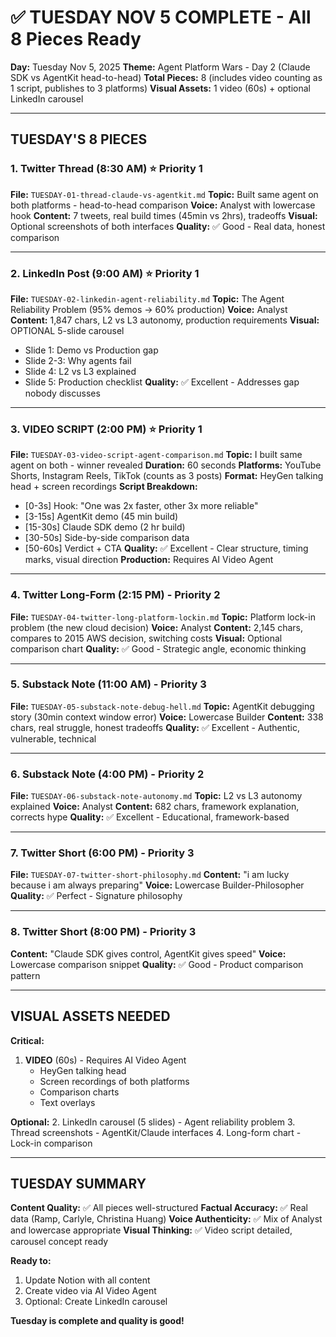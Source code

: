 # ✅ TUESDAY NOV 5 COMPLETE - All 8 Pieces Ready
**Day:** Tuesday Nov 5, 2025
**Theme:** Agent Platform Wars - Day 2 (Claude SDK vs AgentKit head-to-head)
**Total Pieces:** 8 (includes video counting as 1 script, publishes to 3 platforms)
**Visual Assets:** 1 video (60s) + optional LinkedIn carousel

---

## TUESDAY'S 8 PIECES

### 1. Twitter Thread (8:30 AM) ⭐ Priority 1
**File:** `TUESDAY-01-thread-claude-vs-agentkit.md`
**Topic:** Built same agent on both platforms - head-to-head comparison
**Voice:** Analyst with lowercase hook
**Content:** 7 tweets, real build times (45min vs 2hrs), tradeoffs
**Visual:** Optional screenshots of both interfaces
**Quality:** ✅ Good - Real data, honest comparison

---

### 2. LinkedIn Post (9:00 AM) ⭐ Priority 1
**File:** `TUESDAY-02-linkedin-agent-reliability.md`
**Topic:** The Agent Reliability Problem (95% demos → 60% production)
**Voice:** Analyst
**Content:** 1,847 chars, L2 vs L3 autonomy, production requirements
**Visual:** OPTIONAL 5-slide carousel
- Slide 1: Demo vs Production gap
- Slide 2-3: Why agents fail
- Slide 4: L2 vs L3 explained
- Slide 5: Production checklist
**Quality:** ✅ Excellent - Addresses gap nobody discusses

---

### 3. VIDEO SCRIPT (2:00 PM) ⭐ Priority 1
**File:** `TUESDAY-03-video-script-agent-comparison.md`
**Topic:** I built same agent on both - winner revealed
**Duration:** 60 seconds
**Platforms:** YouTube Shorts, Instagram Reels, TikTok (counts as 3 posts)
**Format:** HeyGen talking head + screen recordings
**Script Breakdown:**
- [0-3s] Hook: "One was 2x faster, other 3x more reliable"
- [3-15s] AgentKit demo (45 min build)
- [15-30s] Claude SDK demo (2 hr build)
- [30-50s] Side-by-side comparison data
- [50-60s] Verdict + CTA
**Quality:** ✅ Excellent - Clear structure, timing marks, visual direction
**Production:** Requires AI Video Agent

---

### 4. Twitter Long-Form (2:15 PM) - Priority 2
**File:** `TUESDAY-04-twitter-long-platform-lockin.md`
**Topic:** Platform lock-in problem (the new cloud decision)
**Voice:** Analyst
**Content:** 2,145 chars, compares to 2015 AWS decision, switching costs
**Visual:** Optional comparison chart
**Quality:** ✅ Good - Strategic angle, economic thinking

---

### 5. Substack Note (11:00 AM) - Priority 3
**File:** `TUESDAY-05-substack-note-debug-hell.md`
**Topic:** AgentKit debugging story (30min context window error)
**Voice:** Lowercase Builder
**Content:** 338 chars, real struggle, honest tradeoffs
**Quality:** ✅ Excellent - Authentic, vulnerable, technical

---

### 6. Substack Note (4:00 PM) - Priority 2
**File:** `TUESDAY-06-substack-note-autonomy.md`
**Topic:** L2 vs L3 autonomy explained
**Voice:** Analyst
**Content:** 682 chars, framework explanation, corrects hype
**Quality:** ✅ Excellent - Educational, framework-based

---

### 7. Twitter Short (6:00 PM) - Priority 3
**File:** `TUESDAY-07-twitter-short-philosophy.md`
**Content:** "i am lucky because i am always preparing"
**Voice:** Lowercase Builder-Philosopher
**Quality:** ✅ Perfect - Signature philosophy

---

### 8. Twitter Short (8:00 PM) - Priority 3
**Content:** "Claude SDK gives control, AgentKit gives speed"
**Voice:** Lowercase comparison snippet
**Quality:** ✅ Good - Product comparison pattern

---

## VISUAL ASSETS NEEDED

**Critical:**
1. **VIDEO** (60s) - Requires AI Video Agent
   - HeyGen talking head
   - Screen recordings of both platforms
   - Comparison charts
   - Text overlays

**Optional:**
2. LinkedIn carousel (5 slides) - Agent reliability problem
3. Thread screenshots - AgentKit/Claude interfaces
4. Long-form chart - Lock-in comparison

---

## TUESDAY SUMMARY

**Content Quality:** ✅ All pieces well-structured
**Factual Accuracy:** ✅ Real data (Ramp, Carlyle, Christina Huang)
**Voice Authenticity:** ✅ Mix of Analyst and lowercase appropriate
**Visual Thinking:** ✅ Video script detailed, carousel concept ready

**Ready to:**
1. Update Notion with all content
2. Create video via AI Video Agent
3. Optional: Create LinkedIn carousel

**Tuesday is complete and quality is good!**
